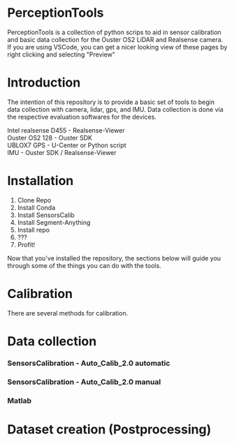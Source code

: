 # PerceptionTools

PerceptionTools is a collection of python scrips to aid in sensor calibration and basic data collection for the Ouster OS2 LiDAR and Realsense camera. If you are using VSCode, you can get a nicer looking view of these pages by right clicking and selecting "Preview"

# Introduction

The intention of this repository is to provide a basic set of tools to begin data collection with camera, lidar, gps, and IMU. Data collection is done via the respective evaluation softwares for the devices.

Intel realsense D455    -   Realsense-Viewer  
Ouster OS2 128          -   Ouster SDK  
UBLOX7 GPS              -   U-Center or Python script  
IMU                     -   Ouster SDK / Realsense-Viewer  


# Installation

1. Clone Repo
2. Install Conda
3. Install SensorsCalib
4. Install Segment-Anything
5. Install repo
6. ???
7. Profit!

Now that you've installed the repository, the sections below will guide you through some of the things you can do with the tools.

# Calibration

There are several methods for calibration.

# Data collection

### SensorsCalibration - Auto_Calib_2.0 automatic
### SensorsCalibration - Auto_Calib_2.0 manual
### Matlab

# Dataset creation (Postprocessing)

